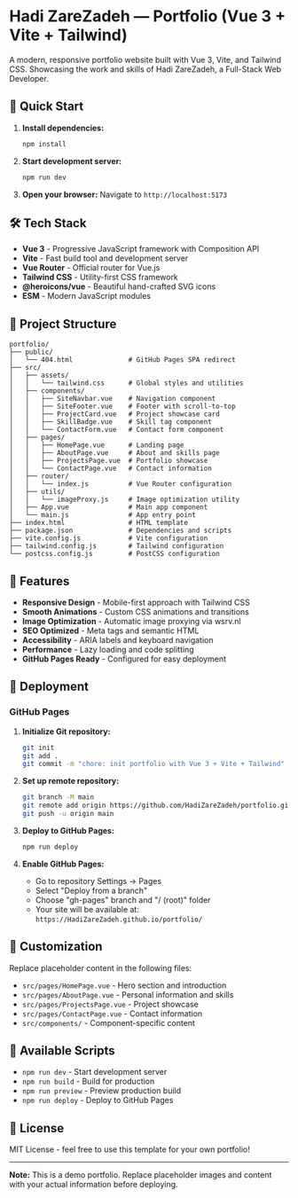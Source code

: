 # Hadi ZareZadeh — Portfolio (Vue 3 + Vite + Tailwind)

A modern, responsive portfolio website built with Vue 3, Vite, and Tailwind CSS. Showcasing the work and skills of Hadi ZareZadeh, a Full-Stack Web Developer.

## 🚀 Quick Start

1. **Install dependencies:**
   ```bash
   npm install
   ```

2. **Start development server:**
   ```bash
   npm run dev
   ```

3. **Open your browser:**
   Navigate to `http://localhost:5173`

## 🛠️ Tech Stack

- **Vue 3** - Progressive JavaScript framework with Composition API
- **Vite** - Fast build tool and development server
- **Vue Router** - Official router for Vue.js
- **Tailwind CSS** - Utility-first CSS framework
- **@heroicons/vue** - Beautiful hand-crafted SVG icons
- **ESM** - Modern JavaScript modules

## 📁 Project Structure

```
portfolio/
├── public/
│   └── 404.html              # GitHub Pages SPA redirect
├── src/
│   ├── assets/
│   │   └── tailwind.css      # Global styles and utilities
│   ├── components/
│   │   ├── SiteNavbar.vue    # Navigation component
│   │   ├── SiteFooter.vue    # Footer with scroll-to-top
│   │   ├── ProjectCard.vue   # Project showcase card
│   │   ├── SkillBadge.vue    # Skill tag component
│   │   └── ContactForm.vue   # Contact form component
│   ├── pages/
│   │   ├── HomePage.vue      # Landing page
│   │   ├── AboutPage.vue     # About and skills page
│   │   ├── ProjectsPage.vue  # Portfolio showcase
│   │   └── ContactPage.vue   # Contact information
│   ├── router/
│   │   └── index.js          # Vue Router configuration
│   ├── utils/
│   │   └── imageProxy.js     # Image optimization utility
│   ├── App.vue               # Main app component
│   └── main.js               # App entry point
├── index.html                # HTML template
├── package.json              # Dependencies and scripts
├── vite.config.js            # Vite configuration
├── tailwind.config.js        # Tailwind configuration
└── postcss.config.js         # PostCSS configuration
```

## 🎨 Features

- **Responsive Design** - Mobile-first approach with Tailwind CSS
- **Smooth Animations** - Custom CSS animations and transitions
- **Image Optimization** - Automatic image proxying via wsrv.nl
- **SEO Optimized** - Meta tags and semantic HTML
- **Accessibility** - ARIA labels and keyboard navigation
- **Performance** - Lazy loading and code splitting
- **GitHub Pages Ready** - Configured for easy deployment

## 🚀 Deployment

### GitHub Pages

1. **Initialize Git repository:**
   ```bash
   git init
   git add .
   git commit -m "chore: init portfolio with Vue 3 + Vite + Tailwind"
   ```

2. **Set up remote repository:**
   ```bash
   git branch -M main
   git remote add origin https://github.com/HadiZareZadeh/portfolio.git
   git push -u origin main
   ```

3. **Deploy to GitHub Pages:**
   ```bash
   npm run deploy
   ```

4. **Enable GitHub Pages:**
   - Go to repository Settings → Pages
   - Select "Deploy from a branch"
   - Choose "gh-pages" branch and "/ (root)" folder
   - Your site will be available at: `https://HadiZareZadeh.github.io/portfolio/`

## 📝 Customization

Replace placeholder content in the following files:

- `src/pages/HomePage.vue` - Hero section and introduction
- `src/pages/AboutPage.vue` - Personal information and skills
- `src/pages/ProjectsPage.vue` - Project showcase
- `src/pages/ContactPage.vue` - Contact information
- `src/components/` - Component-specific content

## 🔧 Available Scripts

- `npm run dev` - Start development server
- `npm run build` - Build for production
- `npm run preview` - Preview production build
- `npm run deploy` - Deploy to GitHub Pages

## 📄 License

MIT License - feel free to use this template for your own portfolio!

---

**Note:** This is a demo portfolio. Replace placeholder images and content with your actual information before deploying.
